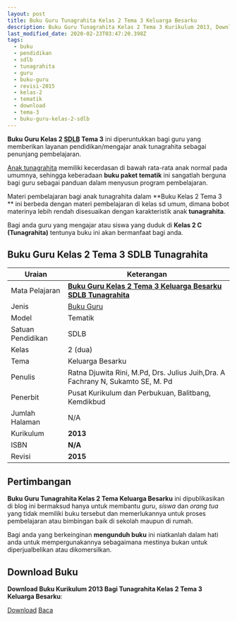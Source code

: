 ```yaml
---
layout: post
title: Buku Guru Tunagrahita Kelas 2 Tema 3 Keluarga Besarku
description: Buku Guru Tunagrahita Kelas 2 Tema 3 Kurikulum 2013, Download buku Kelas 2 Tema 3 Keluarga Besarku bagi tunagrahita
last_modified_date: 2020-02-23T03:47:20.398Z
tags:
  - buku
  - pendidikan
  - sdlb
  - tunagrahita
  - guru
  - buku-guru
  - revisi-2015
  - kelas-2
  - tematik
  - download
  - tema-3
  - buku-guru-kelas-2-sdlb
---
```


**Buku Guru Kelas 2 <abbr title="Sekolah Dasar Luar Biasa">SDLB</abbr> Tema 3** ini diperuntukkan bagi guru yang memberikan layanan pendidikan/mengajar anak tunagrahita sebagai penunjang pembelajaran.

[Anak tunagrahita](/teori/tunagrahita "Apa itu Tunagrahita") memiliki kecerdasan di bawah rata-rata anak normal pada umumnya, sehingga keberadaan **buku paket tematik** ini sangatlah berguna bagi guru sebagai panduan dalam menyusun program pembelajaran.

Materi pembelajaran bagi anak tunagrahita dalam **Buku Kelas 2 Tema 3 ** ini berbeda dengan materi pembelajaran di kelas sd umum, dimana bobot materinya lebih rendah disesuaikan dengan karakteristik anak **tunagrahita**.

Bagi anda guru yang mengajar atau siswa yang duduk di **Kelas 2 C (Tunagrahita)** tentunya buku ini akan bermanfaat bagi anda.

## Buku Guru Kelas 2 Tema 3 SDLB Tunagrahita  

|Uraian|Keterangan|
| --- | --- |
|Mata Pelajaran|<a href="/bse/buku-guru-tunagrahita-kelas-2-tema-3-keluargaku-besarku" title="Buku Guru Kelas 2 Tema 3 Keluarga Besarku SDLB Tunagrahita"><strong>Buku Guru Kelas 2 Tema 3 Keluarga Besarku SDLB Tunagrahita</strong></a>|
|Jenis|<a href="/bse" title="Buku Guru" target="_blank">Buku Guru</a>|
|Model|Tematik|
|Satuan Pendidikan|SDLB|
|Kelas|2 (dua)|
|Tema|Keluarga Besarku|
|Penulis| Ratna Djuwita Rini, M.Pd, Drs. Julius Juih,Dra. A Fachrany N, Sukamto SE, M. Pd|
|Penerbit|Pusat Kurikulum dan Perbukuan, Balitbang, Kemdikbud|
|Jumlah Halaman|N/A|
|Kurikulum|<strong>2013</strong>|
|ISBN|<strong>N/A</strong>|
|Revisi|<strong>2015</strong>|

## Pertimbangan
**Buku Guru Tunagrahita Kelas 2 Tema Keluarga Besarku** ini dipublikasikan di blog ini bermaksud hanya untuk membantu _guru_, _siswa_ dan _orang tua_ yang tidak memiliki buku tersebut dan memerlukannya untuk proses pembelajaran atau bimbingan baik di sekolah maupun di rumah.

Bagi anda yang berkeinginan <b>mengunduh buku</b> ini niatkanlah dalam hati anda untuk mempergunakannya sebagaimana mestinya bukan untuk diperjualbelikan atau dikomersilkan.
  
## Download Buku
**Download Buku Kurikulum 2013 Bagi Tunagrahita Kelas 2 Tema 3 Keluarga Besarku**:
<p class="center"><a class="button download" href="https://docs.google.com/uc?export=download&id=1H6Mn8qq8NsuW5Um7P1RoVUkZAndXhsaO" rel="nofollow" target="_blank" title="Download Buku Guru Tunagrahita Kelas 2 Tema Keluarga Besarku">Download</a>
<a class="button demo open-dialog" href="https://drive.google.com/file/d/1H6Mn8qq8NsuW5Um7P1RoVUkZAndXhsaO/preview" rel="nofollow" target="_blank" title="Download Buku Guru Tunagrahita Kelas 2 Tema Keluarga Besarku">Baca</a></p>
